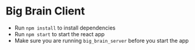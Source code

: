 # Big Brain Client

- Run `npm install` to install dependencies
- Run `npm start` to start the react app
- Make sure you are running `big_brain_server` before you start the app
